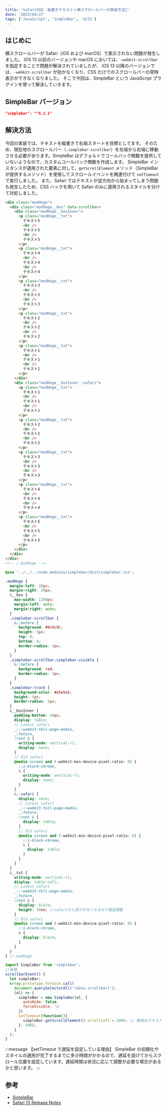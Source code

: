 ```yaml
---
title: 'Safari対応：縦書きテキスト＋横スクロールバーの実装方法👻'
date: '2023/04/27'
tags: ['JavaScript', 'SimpleBar', 'SCSS']
---
```


## はじめに

横スクロールバーが Safari（iOS および macOS）で表示されない問題が発生しました。
iOS 13 以前のバージョンや macOS においては、`-webkit-scrollbar` を指定することで問題が解決されていましたが、
iOS 13 以降のバージョンでは、`-webkit-scrollbar` が効かなくなり、CSS だけでのスクロールバーの常時表示ができなくなりました。
そこで今回は、SimpleBar という JavaScript プラグインを使って解決していきます。

## SimpleBar バージョン

```JavaScript:package.json
"simplebar": "^6.2.1"
```

## 解決方法

今回の実装では、テキストを縦書きで右端スタートを目標としてます。
そのため、現在地のスクロールバー（`.simplebar-scrollbar`）を左端から右端に移動させる必要があります。SimpleBar はデフォルトでコールバック関数を提供していないようなので、カスタムコールバック関数を作成します。
SimpleBar インスタンスが適用された要素に対して、`getScrollElement` メソッド（SimpleBar が提供するメソッド）を使用してスクロールイベントを関連付けて `setTimeout` で実行しました。
また、Safari ではテキストが逆方向から始まってしまう問題も発生したため、CSS ハックを用いて Safari のみに適用されるスタイルを分けて対処しました。

```html
<div class="modHoge">
  <div class="modHoge__box" data-scrollbar>
    <div class="modHoge__boxInner">
      <p class="modHoge__txt">
        テキスト5
        <br />
        テキスト5
        <br />
        テキスト5
      </p>
      <p class="modHoge__txt">
        テキスト4
        <br />
        テキスト4
        <br />
        テキスト4
      </p>
      <p class="modHoge__txt">
        テキスト3
        <br />
        テキスト3
        <br />
        テキスト3
      </p>
      <p class="modHoge__txt">
        テキスト2
        <br />
        テキスト2
        <br />
        テキスト2
      </p>
      <p class="modHoge__txt">
        テキスト1
        <br />
        テキスト1
        <br />
        テキスト1
      </p>
    </div>
    <div class="modHoge__boxInner -safari">
      <p class="modHoge__txt">
        テキスト1
        <br />
        テキスト1
        <br />
        テキスト1
      </p>
      <p class="modHoge__txt">
        テキスト2
        <br />
        テキスト2
        <br />
        テキスト2
      </p>
      <p class="modHoge__txt">
        テキスト3
        <br />
        テキスト3
        <br />
        テキスト3
      </p>
      <p class="modHoge__txt">
        テキスト4
        <br />
        テキスト4
        <br />
        テキスト4
      </p>
      <p class="modHoge__txt">
        テキスト5
        <br />
        テキスト5
        <br />
        テキスト5
      </p>
    </div>
  </div>
</div>
<!-- /.modHoge -->
```

```scss
@use '../../../node_modules/simplebar/dist/simplebar.css';

.modHoge {
  margin-left: 20px;
  margin-right: 20px;
  &__box {
    max-width: 1200px;
    margin-left: auto;
    margin-right: auto;
  }
  .simplebar-scrollbar {
    &::before {
      background: #9c9c9c;
      height: 5px;
      top: 0;
      bottom: 0;
      border-radius: 5px;
    }
  }
  .simplebar-scrollbar.simplebar-visible {
    &::before {
      background: red;
      border-radius: 5px;
    }
  }
  .simplebar-track {
    background-color: #e5e5e5;
    height: 5px;
    border-radius: 5px;
  }
  &__boxInner {
    padding-bottom: 40px;
    display: table;
    // Latest safari
    _::-webkit-full-page-media,
    _:future,
    :root & {
      writing-mode: vertical-rl;
      display: none;
    }
    // Old safari
    @media screen and (-webkit-min-device-pixel-ratio: 0) {
      ::i-block-chrome,
      & {
        writing-mode: vertical-rl;
        display: none;
      }
    }
    &.-safari {
      display: none;
      // Latest safari
      _::-webkit-full-page-media,
      _:future,
      :root & {
        display: table;
      }
      // Old safari
      @media screen and (-webkit-min-device-pixel-ratio: 0) {
        ::i-block-chrome,
        & {
          display: table;
        }
      }
    }
  }
  &__txt {
    writing-mode: vertical-rl;
    display: table-cell;
    // Latest safari
    _::-webkit-full-page-media,
    _:future,
    :root & {
      display: block;
      height: 30em; //safariだと高さがなくなるので適宜調整
    }
    // Old safari
    @media screen and (-webkit-min-device-pixel-ratio: 0) {
      ::i-block-chrome,
      & {
        display: block;
      }
    }
  }
} //.modHoge
```

```JavaScript
import SimpleBar from 'simplebar';
//省略
scrollbarEvent() {
  let simpleBar;
  Array.prototype.forEach.call(
    document.querySelectorAll('[data-scrollbar]'),
    (el) => {
      simpleBar = new SimpleBar(el, {
        autoHide: false,
        forceVisible: 'x'
      })
      setTimeout(function(){
        simpleBar.getScrollElement().scrollLeft = 2000; // 数値はテキスト量次第で適宜調整
      }, 500);
    }
  );
}
```

:::message
【setTimeout で遅延を設定している理由】
SimpleBar の初期化やスタイルの適用が完了するまでに多少時間がかかるので、遅延を設けてからスクロール位置を設定しています。遅延時間は状況に応じて調整が必要な場合があるかと思います。
:::

## 参考

- [SimpleBar](https://github.com/Grsmto/simplebar/tree/master/packages/simplebar)
- [Safari 13 Release Notes](https://developer.apple.com/documentation/safari-release-notes/safari-13-release-notes#3314682)
